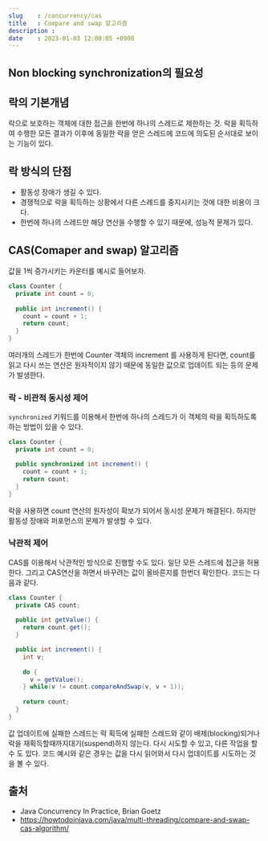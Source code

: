 ```yaml
---
slug    : /concurrency/cas
title   : Compare and swap 알고리즘
description : 
date    : 2023-01-03 12:00:05 +0900
---
```


## Non blocking synchronization의 필요성
## 락의 기본개념
락으로 보호하는 객체에 대한 접근을 한번에 하나의 스레드로 제한하는 것. 락을 획득하여 수행한 모든 결과가 이후에 동일한 락을 얻은 스레드에 코드에 의도된 순서대로 보이는 기능이 있다. 

## 락 방식의 단점
- 활동성 장애가 생길 수 있다. 
- 경쟁적으로 락을 획득하는 상황에서 다른 스레드를 중지시키는 것에 대한 비용이 크다.
- 한번에 하나의 스레드만 해당 연산을 수행할 수 있기 때문에, 성능적 문제가 있다. 

## CAS(Comaper and swap) 알고리즘
값을 1씩 증가시키는 카운터를 예시로 들어보자.

```java
class Counter {
  private int count = 0;
  
  public int increment() {
    count = count + 1;
    return count;
  }
}

```

여러개의 스레드가 한번에 Counter 객체의 increment 를 사용하게 된다면, count를 읽고 다시 쓰는 연산은 원자적이지 않기 때문에 동일한 값으로 업데이트 되는 등의 문제가 발생한다. 

### 락 - 비관적 동시성 제어
`synchronized` 키워드를 이용해서 한번에 하나의 스레드가 이 객체의 락을 획득하도록 하는 방법이 있을 수 있다.

```java
class Counter {
  private int count = 0;

  public synchronized int increment() {
    count = count + 1;
    return count;
  }
}

```

락을 사용하면 count 연산의 원자성이 확보가 되어서 동시성 문제가 해결된다. 하지만 활동성 장애와 퍼포먼스의 문제가 발생할 수 있다. 

### 낙관적 제어
CAS를 이용해서 낙관적인 방식으로 진행할 수도 있다. 일단 모든 스레드에 접근을 허용한다. 그리고 CAS연산을 하면서 바꾸려는 값이 올바른지를 한번더 확인한다. 코드는 다음과 같다. 

```java
class Counter {
  private CAS count;
  
  public int getValue() {
    return count.get();
  }

  public int increment() {
    int v;
    
    do {
      v = getValue();  
    } while(v != count.compareAndSwap(v, v + 1));
    
    return count;
  }
}

```
값 업데이트에 실패한 스레드는 락 획득에 실패한 스레드와 같이 배제(blocking)되거나 락을 재획득할때까지대기(suspend)하지 않는다. 다시 시도할 수 있고, 다른 작업을 할 수 도 있다. 코드 예시와 같은 경우는 값을 다시 읽어와서 다시 업데이트를 시도하는 것을 볼 수 있다.  

## 출처
- Java Concurrency In Practice, Brian Goetz
- https://howtodoinjava.com/java/multi-threading/compare-and-swap-cas-algorithm/
